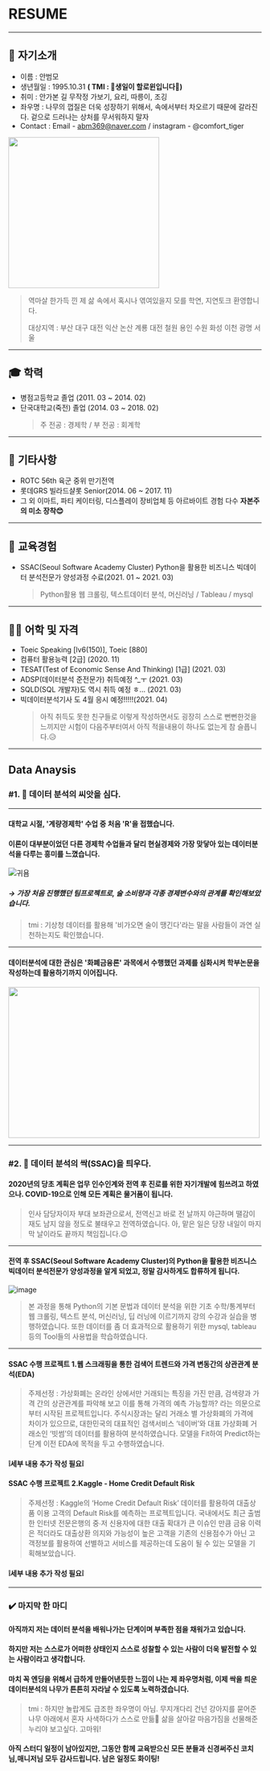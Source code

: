 # RESUME
---
## 👔 자기소개
- 이름 : 안범모
- 생년월일 : 1995.10.31  **( TMI : 🎂생일이 할로윈입니다🎂)**
- 취미 : 안가본 길 무작정 가보기, 요리, 따릉이, 조깅
- 좌우명 : 나무의 껍질은 더욱 성장하기 위해서, 속에서부터 차오르기 때문에 갈라진다. 겉으로 드러나는 상처를 무서워하지 말자
- Contact : Email - abm369@naver.com / instagram - @comfort_tiger

<img src="https://user-images.githubusercontent.com/79951566/110279825-19314b80-801d-11eb-9dc7-d954225e0a84.jpg"  width="300" height="300">

> 역마살 한가득 낀 제 삶 속에서 혹시나 엮여있을지 모를 학연, 지연토크 환영합니다.
> 
> 대상지역 : 부산 대구 대전 익산 논산 계룡 대전 철원 용인 수원 화성 이천 광명 서울
---
## 🎓 학력
- 병점고등학교 졸업 (2011. 03 ~ 2014. 02)
- 단국대학교(죽전) 졸업 (2014. 03 ~ 2018. 02)
  > 주 전공 : 경제학 / 부 전공 : 회계학
---
## 👀 기타사항
- ROTC 56th 육군 중위 만기전역
- 롯데GRS 빌라드샬롯 Senior(2014. 06 ~ 2017. 11)
- 그 외 이마트, 파티 케이터링, 디스플레이 장비업체 등 아르바이트 경험 다수 **자본주의 미소 장착😊** 
---
## 🎒 교육경험
- SSAC(Seoul Software Academy Cluster) Python을 활용한 비즈니스 빅데이터 분석전문가 양성과정 수료(2021. 01 ~ 2021. 03)
  > Python활용 웹 크롤링, 텍스트데이터 분석, 머신러닝 / Tableau / mysql
---
## 🙋‍♂️ 어학 및 자격
- Toeic Speaking [lv6(150)], Toeic [880]
- 컴퓨터 활용능력 [2급] (2020. 11)
- TESAT(Test of Economic Sense And Thinking) [1급] (2021. 03)
- ADSP(데이터분석 준전문가) 취득예정 ^_ㅜ (2021. 03)
- SQLD(SQL 개발자)도 역시 취득 예정 ㅎ... (2021. 03)
- 빅데이터분석기사 도 4월 응시 예정!!!!!(2021. 04)
   > 아직 취득도 못한 친구들로 이렇게 작성하면서도 굉장히 스스로 뻔뻔한것을 느끼지만 시험이 다음주부터여서 아직 적을내용이 하나도 없는게 참 슬픕니다.😥
 ---
 
 ## Data Anaysis
 
 ### #1. 🌱 데이터 분석의 씨앗을 심다.
 ---
 #### 대학교 시절, '계량경제학' 수업 중 처음 'R'을 접했습니다. 
 #### 이론이 대부분이었던 다른 경제학 수업들과 달리 현실경제와 **가장** 맞닿아 있는 데이터분석을 다루는  흥미를 느꼈습니다.
![귀욤](https://user-images.githubusercontent.com/79951566/110283512-8ea01a80-8023-11eb-9dbe-038bacb1247d.jpg)
##### → 가장 처음 진행했던 팀프로젝트로, 술 소비량과 각종 경제변수와의 관계를 확인해보았습니다. 
> tmi : 기상청 데이터를 활용해 '비가오면 술이 땡긴다'라는 말을 사람들이 과연 실천하는지도 확인했습니다.
---
#### 데이터분석에 대한 관심은 **'화폐금융론'** 과목에서 수행했던 과제를 심화시켜 학부논문을 작성하는데 활용하기까지 이어집니다.
<img src="https://user-images.githubusercontent.com/79951566/110285054-0a9b6200-8026-11eb-8e00-b827292df586.jpg"  width="500" height="300">

---
###  #2. 🌿 데이터 분석의 싹(SSAC)을 틔우다.
#### 2020년의 당초 계획은 업무 인수인계와 전역 후 진로를 위한 자기개발에 힘쓰려고 하였으나. COVID-19으로 인해 모든 계획은 물거품이 됩니다. 
> 인사 담당자이자 부대 보좌관으로서, 전역신고 바로 전 날까지 야근하며 땔감이 재도 남지 않을 정도로 불태우고 전역하였습니다. 아, 맡은 일은 당장 내일이 마지막 날이라도 끝까지 책임집니다.😉

---
#### 전역 후 SSAC(Seoul Software Academy Cluster)의 Python을 활용한 비즈니스 빅데이터 분석전문가 양성과정을 알게 되었고, 정말 감사하게도 합류하게 됩니다.
![image](https://user-images.githubusercontent.com/79951566/110286929-0e7cb380-8029-11eb-9c8f-e14e26484149.png)
> 본 과정을 통해 Python의 기본 문법과 데이터 분석을 위한 기초 수학/통계부터 웹 크롤링, 텍스트 분석, 머신러닝, 딥 러닝에 이르기까지 강의 수강과 실습을 병행하였습니다. 
> 또한 데이터를 좀 더 효과적으로 활용하기 위한 mysql, tableau등의 Tool들의 사용법을 학습하였습니다.
---
#### SSAC 수행 프로젝트 1.웹 스크래핑을 통한 검색어 트렌드와 가격 변동간의 상관관계 분석(EDA)
> 주제선정 : 가상화폐는 온라인 상에서만 거래되는 특징을 가진 만큼, 검색량과 가격 간의 상관관계를 파악해 보고 이를 통해 가격의 예측 가능할까? 라는 의문으로부터 시작된 프로젝트입니다. 주식시장과는 달리 거래소 별 가상화폐의 가격에 차이가 있으므로, 대한민국의 대표적인 검색서비스 ‘네이버’와 대표 가상화폐 거래소인 ‘빗썸’의 데이터를 활용하여 분석하였습니다. 모델을 Fit하여 Predict하는 단계 이전 EDA에 목적을 두고 수행하였습니다.

#### ❕**세부 내용 추가 작성 필요**❕

#### SSAC 수행 프로젝트 2.Kaggle - Home Credit Default Risk
> 주제선정 : Kaggle의 ‘Home Credit Default Risk’ 데이터를 활용하여 대출상품 이용 고객의 Default Risk를 예측하는 프로젝트입니다. 국내에서도 최근 출범한 인터넷 전문은행의 중∙저 신용자에 대한 대출 확대가 큰 이슈인 만큼 금융 이력은 적더라도 대출상환 의지와 가능성이 높은 고객을 기존의 신용점수가 아닌 고객정보를 활용하여 선별하고 서비스를 제공하는데 도움이 될 수 있는 모델을 기획해보았습니다.
> 
#### ❕**세부 내용 추가 작성 필요**❕
---
### ✔️ 마지막 한 마디
#### 아직까지 저는 데이터 분석을 배워나가는 단계이며 부족한 점을 채워가고 있습니다. 
#### 하지만 저는 스스로가 어떠한 상태인지 스스로 성찰할 수 있는 사람이 더욱 발전할 수 있는 사람이라고 생각합니다. 
#### 마치 꼭 엔딩을 위해서 급하게 만들어낸듯한 느낌이 나는 제 좌우명처럼, 이제 싹을 틔운 데이터분석의 나무가 튼튼히 자라날 수 있도록 노력하겠습니다. 
> tmi : 하지만 놀랍게도 급조한 좌우명이 아님. 무지개다리 건넌 강아지를 묻어준 나무 아래에서 혼자 사색하다가 스스로 만듦🌳 삶을 살아갈 마음가짐을 선물해준 누리야 보고싶다. 고마워! 
#### 아직 스터디 일정이 남아있지만, 그동안 함께 교육받으신 모든 분들과 신경써주신 코치님,매니저님 모두 감사드립니다. 남은 일정도 화이팅!
